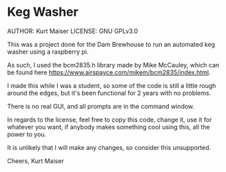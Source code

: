 # Keg Washer

AUTHOR: Kurt Maiser
LICENSE: GNU GPLv3.0

This was a project done for the Dam Brewhouse to run an automated keg washer using a raspberry pi.

As such, I used the bcm2835.h library made by Mike McCauley, which can be found here https://www.airspayce.com/mikem/bcm2835/index.html.

I made this while I was a student, so some of the code is still a little rough around the edges, but it's been functional for 2 years with no problems.

There is no real GUI, and all prompts are in the command window. 

In regards to the license, feel free to copy this code, change it, use it for whatever you want, if anybody makes something cool using this, all the power to you.

It is unlikely that I will make any changes, so consider this unsupported.

Cheers,
Kurt Maiser
